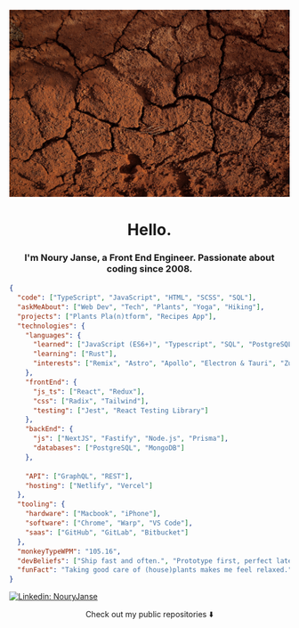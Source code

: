 <p align="center">
    <img src="content/soil.jpg" width="520px"/>
</p>

<h1 align="center">Hello.</h1>
<h3 align="center">I'm Noury Janse, a Front End Engineer.
Passionate about coding since 2008.</h3>

```json
{
  "code": ["TypeScript", "JavaScript", "HTML", "SCSS", "SQL"],
  "askMeAbout": ["Web Dev", "Tech", "Plants", "Yoga", "Hiking"],
  "projects": ["Plants Pla(n)tform", "Recipes App"],
  "technologies": {
    "languages": {
      "learned": ["JavaScript (ES6+)", "Typescript", "SQL", "PostgreSQL", "HTML", "CSS"],
      "learning": ["Rust"],
      "interests": ["Remix", "Astro", "Apollo", "Electron & Tauri", "Zustand"]
    },
    "frontEnd": {
      "js_ts": ["React", "Redux"],
      "css": ["Radix", "Tailwind"],
      "testing": ["Jest", "React Testing Library"]
    },
    "backEnd": {
      "js": ["NextJS", "Fastify", "Node.js", "Prisma"],
      "databases": ["PostgreSQL", "MongoDB"]
    },

    "API": ["GraphQL", "REST"],
    "hosting": ["Netlify", "Vercel"]
  },
  "tooling": {
    "hardware": ["Macbook", "iPhone"],
    "software": ["Chrome", "Warp", "VS Code"],
    "saas": ["GitHub", "GitLab", "Bitbucket"]
  },
  "monkeyTypeWPM": "105.16",
  "devBeliefs": ["Ship fast and often.", "Prototype first, perfect later."],
  "funFact": "Taking good care of (house)plants makes me feel relaxed."
}
```

[![Linkedin: NouryJanse](https://img.shields.io/badge/-NouryJanse-blue?style=flat-square&logo=Linkedin&logoColor=white&link=https://https://www.linkedin.com/in/NouryJanse/)](https://www.linkedin.com/in/NouryJanse/)

<p align="center">
Check out my public repositories ⬇️
</p>

